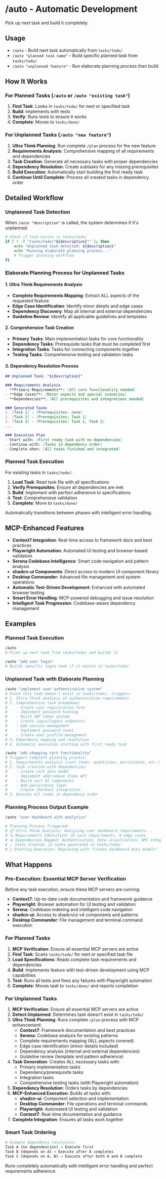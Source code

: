# /auto - Automatic Development

Pick up next task and build it completely.

## Usage
- `/auto` - Build next task automatically from `tasks/todo/`
- `/auto "planned task name"` - Build specific planned task from `tasks/todo/`
- `/auto "unplanned feature"` - Run elaborate planning process then build

## How It Works

### For Planned Tasks (`/auto` or `/auto "existing task"`)
1. **Find Task**: Looks in `tasks/todo/` for next or specified task
2. **Build**: Implements with tests
3. **Verify**: Runs tests to ensure it works
4. **Complete**: Moves to `tasks/done/`

### For Unplanned Tasks (`/auto "new feature"`)
1. **Ultra Think Planning**: Run complete `/plan` process for the new feature
2. **Requirements Analysis**: Comprehensive mapping of all requirements and dependencies
3. **Task Creation**: Generate all necessary tasks with proper dependencies
4. **Dependency Resolution**: Create subtasks for any missing prerequisites
5. **Build Execution**: Automatically start building the first ready task
6. **Continue Until Complete**: Process all created tasks in dependency order

## Detailed Workflow

### Unplanned Task Detection
When `/auto "description"` is called, the system determines if it's unplanned:
```bash
# Check if task exists in tasks/todo/
if [ ! -f "tasks/todo/*${description}*" ]; then
    echo "Unplanned task detected: ${description}"
    echo "Running elaborate planning process..."
    # Trigger planning workflow
fi
```

### Elaborate Planning Process for Unplanned Tasks

#### 1. Ultra Think Requirements Analysis
- **Complete Requirements Mapping**: Extract ALL aspects of the requested feature
- **Edge Case Identification**: Identify minor details and edge cases
- **Dependency Discovery**: Map all internal and external dependencies
- **Guideline Review**: Identify all applicable guidelines and templates

#### 2. Comprehensive Task Creation
- **Primary Tasks**: Main implementation tasks for core functionality
- **Dependency Tasks**: Prerequisite tasks that must be completed first
- **Integration Tasks**: Tasks for connecting components together
- **Testing Tasks**: Comprehensive testing and validation tasks

#### 3. Dependency Resolution Process
```markdown
## Unplanned Task: "${description}"

### Requirements Analysis
- **Primary Requirements**: [All core functionality needed]
- **Edge Cases**: [Minor aspects and special scenarios]
- **Dependencies**: [All prerequisites and integrations needed]

### Generated Tasks
1. [Task 1] - [Prerequisites: none]
2. [Task 2] - [Prerequisites: Task 1]
3. [Task 3] - [Prerequisites: Task 1, Task 2]
...

### Execution Plan
- Start with: [First ready task with no dependencies]
- Continue with: [Tasks in dependency order]
- Complete when: [All tasks finished and integrated]
```

### Planned Task Execution
For existing tasks in `tasks/todo/`:
1. **Load Task**: Read task file with all specifications
2. **Verify Prerequisites**: Ensure all dependencies are met
3. **Build**: Implement with perfect adherence to specifications
4. **Test**: Comprehensive validation
5. **Complete**: Move to `tasks/done/`

Automatically transitions between phases with intelligent error handling.

## MCP-Enhanced Features
- **Context7 Integration**: Real-time access to framework docs and best practices
- **Playwright Automation**: Automated UI testing and browser-based validation
- **Serena Codebase Intelligence**: Smart code navigation and pattern analysis
- **shadcn-ui Components**: Direct access to modern UI component library
- **Desktop Commander**: Advanced file management and system operations
- **Automatic Test-Driven Development**: Enhanced with automated browser testing
- **Smart Error Handling**: MCP-powered debugging and issue resolution
- **Intelligent Task Progression**: Codebase-aware dependency management

## Examples

### Planned Task Execution
```bash
/auto
# Picks up next task from tasks/todo/ and builds it

/auto "add user login"
# Builds specific login task if it exists in tasks/todo/
```

### Unplanned Task with Elaborate Planning
```bash
/auto "implement user authentication system"
# Since this task doesn't exist in tasks/todo/, triggers:
# 1. Ultra Think analysis of authentication requirements
# 2. Comprehensive task breakdown:
#    - Create user registration form
#    - Implement password hashing
#    - Build JWT token system
#    - Create login/logout endpoints
#    - Add session management
#    - Implement password reset
#    - Create user profile management
# 3. Dependency mapping and resolution
# 4. Automatic execution starting with first ready task

/auto "add shopping cart functionality"
# Triggers complete planning process:
# 1. Requirements analysis (cart items, quantities, persistence, etc.)
# 2. Task creation with dependencies:
#    - Create cart data model
#    - Implement add/remove items API
#    - Build cart UI components
#    - Add persistence layer
#    - Create checkout integration
# 3. Execute all tasks in dependency order
```

### Planning Process Output Example
```bash
/auto "user dashboard with analytics"

# Planning Process Triggered:
# 📋 Ultra Think Analysis: Analyzing user dashboard requirements...
# 🔍 Requirements Identified: 15 core requirements, 8 edge cases
# 📊 Dependencies Mapped: Authentication, data visualization, API integration
# ✅ Tasks Created: 12 tasks generated in tasks/todo/
# 🚀 Starting Execution: Beginning with "Create dashboard data models"
```






## What Happens

### Pre-Execution: Essential MCP Server Verification
Before any task execution, ensure these MCP servers are running:
- **Context7**: Up-to-date code documentation and framework guidance
- **Playwright**: Browser automation for UI testing and validation
- **Serena**: Codebase indexing and intelligent code navigation
- **shadcn-ui**: Access to shadcn/ui v4 components and patterns
- **Desktop Commander**: File management and terminal command execution

### For Planned Tasks
1. **MCP Verification**: Ensure all essential MCP servers are active
2. **Find Task**: Scans `tasks/todo/` for next or specified task file
3. **Load Specifications**: Reads complete task requirements and dependencies
4. **Build**: Implements feature with test-driven development using MCP capabilities
5. **Test**: Runs all tests and fixes any failures with Playwright automation
6. **Complete**: Moves task to `tasks/done/` and reports completion

### For Unplanned Tasks
1. **MCP Verification**: Ensure all essential MCP servers are active
2. **Detect Unplanned**: Determines task doesn't exist in `tasks/todo/`
3. **Ultra Think Planning**: Runs complete `/plan` process with MCP enhancement:
   - **Context7**: Framework documentation and best practices
   - **Serena**: Codebase analysis for existing patterns
   - Complete requirements mapping (ALL aspects covered)
   - Edge case identification (minor details included)
   - Dependency analysis (internal and external dependencies)
   - Guideline review (template and pattern adherence)
4. **Task Generation**: Creates ALL necessary tasks with:
   - Primary implementation tasks
   - Dependency/prerequisite tasks
   - Integration tasks
   - Comprehensive testing tasks (with Playwright automation)
5. **Dependency Resolution**: Orders tasks by dependencies
6. **MCP-Enhanced Execution**: Builds all tasks with:
   - **shadcn-ui**: Component selection and implementation
   - **Desktop Commander**: File operations and terminal commands
   - **Playwright**: Automated UI testing and validation
   - **Context7**: Real-time documentation and guidance
7. **Complete Integration**: Ensures all tasks work together

### Smart Task Ordering
```bash
# Example dependency resolution:
Task A (no dependencies) → Execute first
Task B (depends on A) → Execute after A completes
Task C (depends on A, B) → Execute after both A and B complete
```

Runs completely automatically with intelligent error handling and perfect requirements adherence.